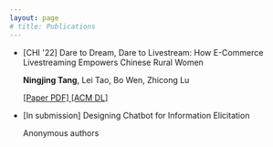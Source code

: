 ```yaml
---
layout: page
# title: Publications
---
```


<div>
<ul class="list-posts">
<li class="post-teaser">
<span class="post-teaser__title">[CHI '22] Dare to Dream, Dare to Livestream: How E-Commerce Livestreaming Empowers Chinese Rural Women</span>
<p class="pub__author">
<strong>Ningjing Tang</strong>, Lei Tao, Bo Wen, Zhicong Lu 
</p>
<p class="pub__link">
<a href="./assets/chi22-528.pdf">
[Paper PDF]
</a>
<a href="https://dl.acm.org/doi/abs/10.1145/3491102.3517634">
[ACM DL]
</a>
</p>
</li>

<li class="post-teaser">
<span class="post-teaser__title">[In submission] Designing Chatbot for Information Elicitation</span>
<p class="pub__author">
Anonymous authors
</p>
</li>
</ul>
</div>